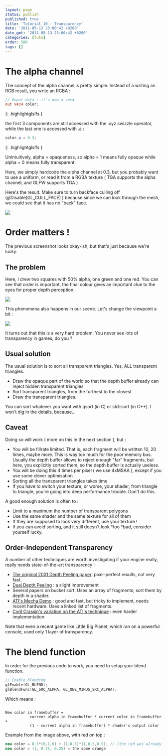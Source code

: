 ```yaml
---
layout: page
status: publish
published: true
title: 'Tutorial 10 : Transparency'
date: '2011-05-13 23:00:42 +0200'
date_gmt: '2011-05-13 23:00:42 +0200'
categories: [tuto]
order: 500
tags: []
---
```


# The alpha channel

The concept of the alpha channel is pretty simple. Instead of a writing an RGB result, you write an RGBA :

``` glsl
// Ouput data : it's now a vec4
out vec4 color;
```
{: .highlightglslfs }

the first 3 components are still accessed with the .xyz swizzle operator, while the last one is accessed with .a :

``` glsl
color.a = 0.3;
```
{: .highlightglslfs }

Unintuitively, alpha = opaqueness, so alpha = 1 means fully opaque while alpha = 0 means fully transparent.

Here, we simply hardcode the alpha channel at 0.3, but you probably want to use a uniform, or read it from a RGBA texture ( TGA supports the alpha channel, and GLFW supports TGA )

Here's the result. Make sure to turn backface culling off (glDisable(GL_CULL_FACE) ) because since we can look through the mesh, we could see that it has no "back" face.

![]({{site.baseurl}}/assets/images/tuto-10-transparency/transparencyok.png)


# Order matters !

The previous screenshot looks okay-ish, but that's just because we're lucky.

## The problem

Here, I drew two squares with 50% alpha, one green and one red. You can see that order is important, the final colour gives an important clue to the eyes for proper depth perception.

![]({{site.baseurl}}/assets/images/tuto-10-transparency/transparencyorder.png)


This phenomena also happens in our scene. Let's change the viewpoint a bit :

![]({{site.baseurl}}/assets/images/tuto-10-transparency/transparencybad.png)


It turns out that this is a very hard problem. You never see lots of transparency in games, do you ?

## Usual solution

The usual solution is to sort all transparent triangles. Yes, ALL transparent triangles.

* Draw the opaque part of the world so that the depth buffer already can reject hidden transparent triangles
* Sort transparent triangles, from the furthest to the closest
* Draw the transparent triangles.

You can sort whatever you want with qsort (in C) or std::sort (in C++). I won't dig in the details, because...

## Caveat

Doing so will work ( more on this in the next section ), but :

* You will be fillrate limited. That is, each fragment will be written 10, 20 times, maybe more. This is way too much for the poor memory bus. Usually the depth buffer allows to reject enough "far" fragments, but here, you explicitly sorted them, so the depth buffer is actually useless.
* You will be doing this 4 times per pixel ( we use 4xMSAA ), except if you use some clever optimisation
* Sorting all the transparent triangles takes time
* If you have to switch your texture, or worse, your shader, from triangle to triangle, you're going into deep performance trouble. Don't do this.

A good enough solution is often to :

* Limit to a maximum the number of transparent polygons
* Use the same shader and the same texture for all of them
* If they are supposed to look very different, use your texture !
* If you can avoid sorting, and it still doesn't look *too *bad, consider yourself lucky.


## Order-Independent Transparency

A number of other techniques are worth investigating if your engine really, really needs state-of-the-art transparency :

* [The original 2001 Depth Peeling paper](http://citeseerx.ist.psu.edu/viewdoc/download?doi=10.1.1.18.9286&rep=rep1&type=pdf): pixel-perfect results, not very fast.
* [Dual Depth Peeling](http://developer.download.nvidia.com/SDK/10/opengl/src/dual_depth_peeling/doc/DualDepthPeeling.pdf) : a slight improvement
* Several papers on bucket sort. Uses an array of fragments; sort them by depth in a shader.
* [ATI's Mecha Demo](http://fr.slideshare.net/hgruen/oit-and-indirect-illumination-using-dx11-linked-lists) : good and fast, but tricky to implement, needs recent hardware. Uses a linked list of fragments.
* [Cyril Crassin's variation on the ATI's  technique](http://blog.icare3d.org/2010/07/opengl-40-abuffer-v20-linked-lists-of.html) : even harder implementation

Note that even a recent game like Little Big Planet, which ran on a powerful console, used only 1 layer of transparency.

# The blend function

In order for the previous code to work, you need to setup your blend function.

``` cpp
// Enable blending
glEnable(GL_BLEND);
glBlendFunc(GL_SRC_ALPHA, GL_ONE_MINUS_SRC_ALPHA);
```

Which means :
```

New color in framebuffer =
           current alpha in framebuffer * current color in framebuffer +
           (1 - current alpha in framebuffer) * shader's output color
```

Example from the image above, with red on top :

``` cpp
new color = 0.5*(0,1,0) + (1-0.5)*(1,0.5,0.5); // (the red was already blended with the white background)
new color = (1, 0.75, 0.25) = the same orange
```

 
